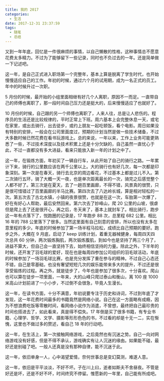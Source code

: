 ```yaml
---
title: 我的 2017
categories:
  - 生活
date: 2017-12-31 23:37:59
tags:
  - 随笔
  - 总结
---
```


又到一年年底，回忆是一件很麻烦的事情，以自己懒散的性格，这种事情总不愿意花费太多精力。不过为了能够留下一些记录，同时也不负过去的一年。还是简单做一下记述吧。

<!-- more -->

这一年，是自己正式进入职场第一个完整年，基本上算是脱离了学生时代，也开始慢慢适应自己的工作。年初的时候，通过六个月的试用期，成为一名正式的员工。年中的时候升过一次职。

5 月份的时候，最开始的小组里面相继有好几个人离职，原因不一而足。一直带自己的师傅也离职了，那一段时间自己压力还是挺大的，后来慢慢适应了也就好了。

10 月份的时候，自己跟的另一个师傅也离职了，人来人往，总是让人悲伤的。程序员的生活还是比较规律的，平时正常上下班。周六基本上会完整休息一天，或宅在家里，或出去骑行，出去徒步，或约上朋友一起吃顿饭，看个电影。周日如果没有特别的安排，一般会在公司里面度过，预期的计划当然是做一些技术储备，不过大多数时候已然花费在看书玩游戏上。总的来说，一年以来，工作上业务可能更熟悉了一些，不过技术深度以及技术积累上还是十分欠缺的，自己虽然一直忧心于此，不过一直都没有多大进益，看来只能放入新一年的计划之中了。

这一年，在锻炼方面，年初买了一辆自行车，从此开始了自己的骑行之路。一年累计下来，骑行的公里数应该在两千公里以上。大的骑行也有好几次，每一次都是印象深刻。第一次是在春天，骑行去北京的周边看花，不过基本上都是过儿不入。第二次骑行五环，骑了大概一天一夜，也是单次距离最长的一次，骑完之后感觉整个人都不好了。第三次是在夏天，去了一趟百里画廊，不得不错，风景真的很赞，只是很可惜错过了百里画廊的半马比赛。第四次去了八达岭长城，算是相对轻松的一次。第五次去了古北水镇，小镇的夜景很赞，也就是在这一次，车胎第一次爆了，好在有好心人帮助，最后安然回来。第六次去了妙峰山，爬 20 公里的山坡，很虐但是爬上去了还是很开心，再之后，冬天来了，基本上就封车了。相比骑行，跑步这一年有点落下了，悦跑圈的记录是，17 年跑步 88 次，总里程 682 公里。相比 16 年的 788 公里落下了很多。当然这里面有自己刻意的安排，所以也没有太多在意里程的多少。年底的时候参加了第一场半程马拉松，成绩比自己预期的要好。跑步之外，大概在 9 月底，启动了 keep 训练计划，着重无器械健身，每周四天四次总共 60 分钟，两次锻炼胸肌，两次锻炼腹肌，到如今也是坚持了两三个月了，进益不算大，但自己会一直坚持下去，始终相信坚持的力量。除此之外，下半年的时候，还开发了羽毛球的爱好，现在也是每周四参加公司组织的羽毛球活动，年底的时候参加了一场羽毛球比赛，也是充分发挥了重在参与的精神。不过自己心态还不错，自己是零基础，也没有奢望短短几次的娱乐能带来多大的提升，不过还是很享受锻炼的过程。再之外，就是徒步了，今年也是参加了很多次，十分喜欢。爬山也可以算在徒步一项里面，一年来，大的山峰只爬过泰山和衡山，离 100 座 1000 米高山计划前进了一小小步，不过倒不会很急，毕竟人生漫长。

这一年，在读书方面，十分不满意，年初说要专注于历史和诗词，不过到年底了才发现，这一年花费时间最多的书籍竟然是网络小说。自己在这一方面略有成瘾，因为不想浪费吃饭等零散时间，看网络小说作为消遣，不曾想，最终把自己最珍贵的时间也搭进去了，如此看来，真是得不偿失。17 年倒是买了很多书籍，有专业书籍、心理学、哲学、文学、摄影等形形色色的书，不过看的却是十无一二，实在惭愧，这里也不做过多的赘述，看自己 18 年的行动吧。

这一年，在生活上，第一次接触网络游戏，之后竟然也有沉迷之势。自己一向对网络游戏没有好感，但是不得不承认，游戏确实有让人沉迷的缘由。如果能不碰，最好还是别碰了吧。一般人还真是没有那种自律，能不沉迷于此。

这一年，依旧单身一人，心中渴望爱情，奈何世事总是变幻莫测，难遂人意。

这一年，依旧是平平淡淡，不好不坏。子在川上曰，逝者如斯夫不舍昼夜。不管是好还是坏，还是不好不坏，时间终究不停留。惟愿新的一年里，自己能有所成吧。
